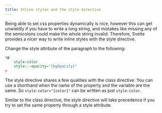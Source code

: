 ```yaml
---
title: Inline styles and the style directive
---
```


Being able to set css properties dynamically is nice, however this can get unwieldly if you have to write a long string, and mistakes like missing any of the semicolons could make the whole string invalid. Therefore, Svelte provides a nicer way to write inline styles with the style directive.

Change the style attribute of the paragraph to the following:

```html
<p 
	style:color 
	style:--opacity="{bgOpacity}"
>
```

The style directive shares a few qualities with the class directive. You can use a shorthand when the name of the property and the variable are the same. So `style:color="{color}"` can be written as just `style:color`.

Similar to the class directive, the style directive will take precedence if you try to set the same property through a style attribute.
